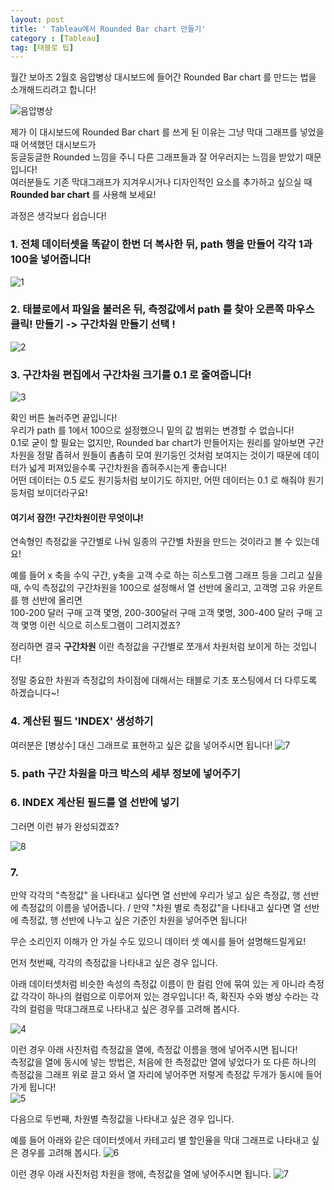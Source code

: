 ```yaml
---
layout: post
title: ' Tableau에서 Rounded Bar chart 만들기'
category : [Tableau]
tag: [태블로 팁]
---
```


월간 보아즈 2월호 음압병상 대시보드에 들어간 Rounded Bar chart 를 만드는 법을 소개해드리려고 합니다!

![음압병상](https://drive.google.com/uc?id=1jdqgX1mT76j3RBk9fHRwyf0WcKo5iRkW)

제가 이 대시보드에 Rounded Bar chart 를 쓰게 된 이유는 그냥 막대 그래프를 넣었을 때 어색했던 대시보드가     
둥글둥글한 Rounded 느낌을 주니 다른 그래프들과 잘 어우러지는 느낌을 받았기 때문입니다!     
여러분들도 기존 막대그래프가 지겨우시거나 디자인적인 요소를 추가하고 싶으실 때 **Rounded bar chart** 를 사용해 보세요!    

과정은 생각보다 쉽습니다!

### 1. 전체 데이터셋을 똑같이 한번 더 복사한 뒤, path 행을 만들어 각각 1과 100을 넣어줍니다!
    
![1](https://drive.google.com/uc?id=131QWUto6sntfXLthW-c0eV9O8Ag8wshZ)

### 2. 태블로에서 파일을 불러온 뒤, 측정값에서 path 를 찾아 오른쪽 마우스 클릭! 만들기 -> **구간차원** 만들기 선택 !
    
![2](https://drive.google.com/uc?id=1NQCd-CDlf3KgDw7xzNrOJoN1IBeQ5rGr)

### 3. 구간차원 편집에서 구간차원 크기를 0.1 로 줄여줍니다! 

![3](https://drive.google.com/uc?id=1BEesrkPxUHebP259LHWL02-Q6O_JtR7r)

확인 버튼 눌러주면 끝입니다!     
우리가 path 를 1에서 100으로 설정했으니 밑의 값 범위는 변경할 수 없습니다!         
0.1로 굳이 할 필요는 없지만, Rounded bar chart가 만들어지는 원리를 알아보면 구간차원을 정말 좁혀서 원들이 촘촘히 모여 원기둥인 것처럼 보여지는 것이기 때문에 데이터가 넓게 퍼져있을수록 구간차원을 좁혀주시는게 좋습니다!       
어떤 데이터는 0.5 로도 원기둥처럼 보이기도 하지만, 어떤 데이터는 0.1 로 해줘야 원기둥처럼 보이더라구요!     
       
     
#### 여기서 잠깐! **구간차원**이란 무엇이냐!    

연속형인 측정값을 구간별로 나눠 일종의 구간별 차원을 만드는 것이라고 볼 수 있는데요!        
 
예를 들어 x 축을 수익 구간, y축을 고객 수로 하는 히스토그램 그래프 등을 그리고 싶을때,
수익 측정값의 구간차원을 100으로 설정해서 열 선반에 올리고, 고객명 고유 카운트를 행 선반에 올리면    
100-200 달러 구매 고객 몇명, 200-300달러 구매 고객 몇명, 300-400 달러 구매 고객 몇명 이런 식으로 히스토그램이 그려지겠죠?   

정리하면 결국 **구간차원** 이란 측정값을 구간별로 쪼개서 차원처럼 보이게 하는 것입니다!  

정말 중요한 차원과 측정값의 차이점에 대해서는 태블로 기초 포스팅에서 더 다루도록 하겠습니다~! 
     
### 4. 계산된 필드 'INDEX' 생성하기 

여러분은 [병상수] 대신 그래프로 표현하고 싶은 값을 넣어주시면 됩니다! 
![7](https://drive.google.com/uc?id=1_KUhYy_JXegwL5xqPLAvthiAbShCxeof)
   

### 5. path 구간 차원을 마크 박스의 세부 정보에 넣어주기 

### 6. INDEX 계산된 필드를 열 선반에 넣기 

그러면 이런 뷰가 완성되겠죠?    

![8](https://drive.google.com/uc?id=1AYUXLa2iPnv8wO7X1I8goprusvT0Q4VF)



### 7. 

  
    
    
    
    
    
    
  
    
  
  
        



만약 각각의 "측정값" 을 나타내고 싶다면 열 선반에 우리가 넣고 싶은 측정값, 행 선반에 측정값의 이름을 넣어줍니다. / 만약 "차원 별로 측정값"을 나타내고 싶다면 열 선반에 측정값, 행 선반에 나누고 싶은 기준인 차원을 넣어주면 됩니다!

무슨 소리인지 이해가 안 가실 수도 있으니 데이터 셋 예시를 들어 설명해드릴게요!

먼저 첫번째, 각각의 측정값을 나타내고 싶은 경우 입니다.    
      
아래 데이터셋처럼 비슷한 속성의 측정값 이름이 한 컬럼 안에 묶여 있는 게 아니라 측정값 각각이 하나의 컬럼으로 이루어져 있는 경우입니다!
즉, 확진자 수와 병상 수라는 각각의 컬럼을 막대그래프로 나타내고 싶은 경우를 고려해 봅시다.

![4](https://drive.google.com/uc?id=1LfZJs_F7BRt_7pPlRwpcHKkJhFC0CmTs)      
 
  
이런 경우 아래 사진처럼 측정값을 열에, 측정값 이름을 행에 넣어주시면 됩니다!      
측정값을 열에 동시에 넣는 방법은, 처음에 한 측정값만 열에 넣었다가 또 다른 하나의 측정값을 그래프 위로 끌고 와서 열 자리에 넣어주면 저렇게 측정값 두개가 동시에 들어가게 됩니다!     
![5](https://drive.google.com/uc?id=1tQ8Ha_1jyyTPC4X59zR7-N5J9uiIAQWC)
 
다음으로 두번째, 차원별 측정값을 나타내고 싶은 경우 입니다.
         
예를 들어 아래와 같은 데이터셋에서 카테고리 별 할인율을 막대 그래프로 나타내고 싶은 경우를 고려해 봅시다.
![6](https://drive.google.com/uc?id=1UtpwLJpYyU08BzCF9vyVAFP_1V3N5peD)     

이런 경우 아래 사진처럼 차원을 행에, 측정값을 열에 넣어주시면 됩니다.
![7](https://drive.google.com/uc?id=1lpNlkpwpM9oCotsrtiA9i48OkhiN2rFy)   













